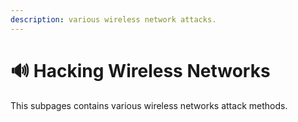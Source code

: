 ```yaml
---
description: various wireless network attacks.
---
```


# 🔊 Hacking Wireless Networks

This subpages contains various wireless networks attack methods.
